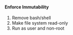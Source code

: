 #### Enforce Immutability

1. Remove bash/shell
2. Make file system read-only
3. Run as user and non-root
